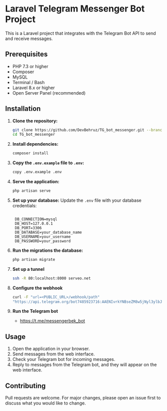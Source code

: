 # Laravel Telegram Messenger Bot Project

This is a Laravel project that integrates with the Telegram Bot API to send and receive messages.

## Prerequisites

- PHP 7.3 or higher
- Composer
- MySQL
- Terminal / Bash
- Laravel 8.x or higher
- Open Server Panel (recommended)

## Installation

1. **Clone the repository:**

    ```bash
    git clone https://github.com/DevBehruz/TG_bot_messenger.git --branch masters
    cd TG_bot_messenger
    ```

2. **Install dependencies:**

    ```bash
    composer install
    ```

3. **Copy the `.env.example` file to `.env`:**

    ```bash
    copy .env.example .env
    ```
4. **Serve the application:**

    ```bash
    php artisan serve
    ```
    
5. **Set up your database:**
    Update the `.env` file with your database credentials:
     ```env
    
      DB_CONNECTION=mysql
      DB_HOST=127.0.0.1
      DB_PORT=3306
      DB_DATABASE=your_database_name
      DB_USERNAME=your_username
      DB_PASSWORD=your_password

    ```

6. **Run the migrations the database:**

    ```bash
    php artisan migrate
    ```
    
7. **Set up a tunnel**

    ```bash
   ssh -R 80:localhost:8000 serveo.net
    ```

8. **Configure the webhook**

    ```bash
   curl -F "url=<PUBLIC_URL>/webhook/path"         
   "https://api.telegram.org/bot7485923716:AAENIvrkYNBseZM8w5jNyl3ylbJQp3fLW2M/setWebhook"
    ```


9. **Run the Telegram bot**

    
    - https://t.me/messengerbek_bot

    

## Usage

1. Open the application in your browser.
2. Send messages from the web interface.
3. Check your Telegram bot for incoming messages.
4. Reply to messages from the Telegram bot, and they will appear on the web interface.

## Contributing

Pull requests are welcome. For major changes, please open an issue first to discuss what you would like to change.


